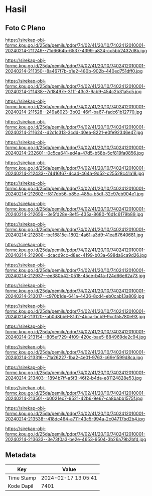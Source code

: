 # Hasil

## Foto C Plano

https://sirekap-obj-formc.kpu.go.id/25da/pemilu/pdpr/74/02/41/20/10/7402412010001-20240214-211249--71d6664b-6537-4399-a824-cc5bb2432d8b.jpg

https://sirekap-obj-formc.kpu.go.id/25da/pemilu/pdpr/74/02/41/20/10/7402412010001-20240214-211350--8a467f7b-b1e2-480b-902b-440ed751dff0.jpg

https://sirekap-obj-formc.kpu.go.id/25da/pemilu/pdpr/74/02/41/20/10/7402412010001-20240214-211438--7c18497e-311f-43c3-9ab9-454c2b31a5c5.jpg

https://sirekap-obj-formc.kpu.go.id/25da/pemilu/pdpr/74/02/41/20/10/7402412010001-20240214-211528--249a6023-3b02-46f1-ba67-fadc61b12770.jpg

https://sirekap-obj-formc.kpu.go.id/25da/pemilu/pdpr/74/02/41/20/10/7402412010001-20240214-211624--d2c1c313-3cdd-40ea-8221-e0fe92346e47.jpg

https://sirekap-obj-formc.kpu.go.id/25da/pemilu/pdpr/74/02/41/20/10/7402412010001-20240214-232601--0c5ca641-ed4a-47d5-b58b-5cf819fa0856.jpg

https://sirekap-obj-formc.kpu.go.id/25da/pemilu/pdpr/74/02/41/20/10/7402412010001-20240214-212433--74416f67-4ca4-464a-9d52-c25528c41a18.jpg

https://sirekap-obj-formc.kpu.go.id/25da/pemilu/pdpr/74/02/41/20/10/7402412010001-20240214-212602--f817db56-b85e-485a-b5df-32c97eb904e1.jpg

https://sirekap-obj-formc.kpu.go.id/25da/pemilu/pdpr/74/02/41/20/10/7402412010001-20240214-212656--3e5fd28e-8ef5-435a-8680-f6d1c6179b89.jpg

https://sirekap-obj-formc.kpu.go.id/25da/pemilu/pdpr/74/02/41/20/10/7402412010001-20240214-212830--bc16815e-1802-4a61-a3d9-41ea87640681.jpg

https://sirekap-obj-formc.kpu.go.id/25da/pemilu/pdpr/74/02/41/20/10/7402412010001-20240214-212906--dcacd9cc-d8ec-4199-b03a-698da6ca9d26.jpg

https://sirekap-obj-formc.kpu.go.id/25da/pemilu/pdpr/74/02/41/20/10/7402412010001-20240214-212937--ee380b42-0518-45ce-b41a-f24d66e62a73.jpg

https://sirekap-obj-formc.kpu.go.id/25da/pemilu/pdpr/74/02/41/20/10/7402412010001-20240214-213017--c970b1de-641a-4436-8cd4-eb0cab13a809.jpg

https://sirekap-obj-formc.kpu.go.id/25da/pemilu/pdpr/74/02/41/20/10/7402412010001-20240214-213120--ab0d8bb6-81d2-4bca-bcb9-9cc155780e93.jpg

https://sirekap-obj-formc.kpu.go.id/25da/pemilu/pdpr/74/02/41/20/10/7402412010001-20240214-213154--805ef729-4f09-420c-bae5-884969de2c94.jpg

https://sirekap-obj-formc.kpu.go.id/25da/pemilu/pdpr/74/02/41/20/10/7402412010001-20240214-213316--71a26227-1ba2-4e01-9763-c69e1599d8ca.jpg

https://sirekap-obj-formc.kpu.go.id/25da/pemilu/pdpr/74/02/41/20/10/7402412010001-20240214-213403--1894b7ff-a5f3-46f2-b4da-e81124828e53.jpg

https://sirekap-obj-formc.kpu.go.id/25da/pemilu/pdpr/74/02/41/20/10/7402412010001-20240214-213501--b0021ec7-9521-42b6-9e67-ca8babb1575f.jpg

https://sirekap-obj-formc.kpu.go.id/25da/pemilu/pdpr/74/02/41/20/10/7402412010001-20240214-213538--418dc464-a711-43c5-994a-2c04717bd2b4.jpg

https://sirekap-obj-formc.kpu.go.id/25da/pemilu/pdpr/74/02/41/20/10/7402412010001-20240214-213633--3e73f0a3-be2e-4653-9504-3b26a79b2bfd.jpg


## Metadata

| Key        | Value               |
| ---------- | ------------------- |
| Time Stamp | 2024-02-17 13:05:41 |
| Kode Dapil | 7401                |



